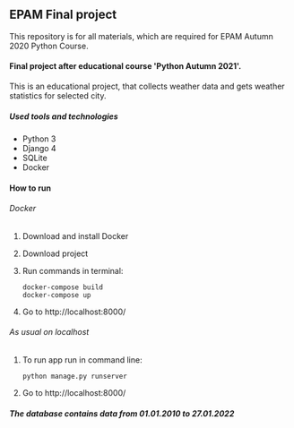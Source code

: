 ## EPAM Final project

This repository is for all materials, which are required for EPAM Autumn 2020 Python Course.

#### Final project after educational course 'Python Autumn 2021'.
This is an educational project, that collects weather data and gets weather 
statistics for selected city.

##### Used tools and technologies
- Python 3
- Django 4
- SQLite
- Docker

#### How to run
###### Docker
1. Download and install Docker 
2. Download project
3. Run commands in terminal:

       docker-compose build
       docker-compose up 
    
4. Go to http://localhost:8000/


###### As usual on localhost
1. To run app run in command line:

       python manage.py runserver
    
2. Go to http://localhost:8000/


##### The database contains data from 01.01.2010 to 27.01.2022
